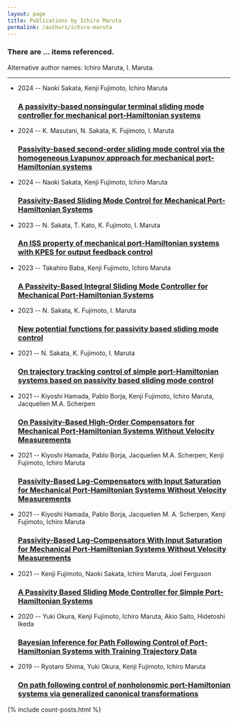 ```yaml
---
layout: page
title: Publications by Ichiro Maruta
permalink: /authors/ichiro-maruta
---
```


<h3 id="number-posts">There are ... items referenced.</h3>
<p id='info-authors'>Alternative author names: Ichiro Maruta, I. Maruta.</p>
<hr />
<ul class="post-list">
<li><span class='post-meta'>2024 -- Naoki Sakata, Kenji Fujimoto, Ichiro Maruta</span><h3><a class='post-link' href="{{ site.baseurl }}/a-passivity-based-nonsingular-terminal-sliding-mode-controller-for-mechanical-port-hamiltonian-systems">A passivity-based nonsingular terminal sliding mode controller for mechanical port-Hamiltonian systems</a></h3></li>
<li><span class='post-meta'>2024 -- K. Masutani, N. Sakata, K. Fujimoto, I. Maruta</span><h3><a class='post-link' href="{{ site.baseurl }}/passivity-based-second-order-sliding-mode-control-via-the-homogeneous-lyapunov-approach-for-mechanical-port-hamiltonian-systems">Passivity-based second-order sliding mode control via the homogeneous Lyapunov approach for mechanical port-Hamiltonian systems</a></h3></li>
<li><span class='post-meta'>2024 -- Naoki Sakata, Kenji Fujimoto, Ichiro Maruta</span><h3><a class='post-link' href="{{ site.baseurl }}/passivity-based-sliding-mode-control-for-mechanical-port-hamiltonian-systems">Passivity-Based Sliding Mode Control for Mechanical Port-Hamiltonian Systems</a></h3></li>
<li><span class='post-meta'>2023 -- N. Sakata, T. Kato, K. Fujimoto, I. Maruta</span><h3><a class='post-link' href="{{ site.baseurl }}/an-iss-property-of-mechanical-port-hamiltonian-systems-with-kpes-for-output-feedback-control">An ISS property of mechanical port-Hamiltonian systems with KPES for output feedback control</a></h3></li>
<li><span class='post-meta'>2023 -- Takahiro Baba, Kenji Fujimoto, Ichiro Maruta</span><h3><a class='post-link' href="{{ site.baseurl }}/a-passivity-based-integral-sliding-mode-controller-for-mechanical-port-hamiltonian-systems">A Passivity-Based Integral Sliding Mode Controller for Mechanical Port-Hamiltonian Systems</a></h3></li>
<li><span class='post-meta'>2023 -- N. Sakata, K. Fujimoto, I. Maruta</span><h3><a class='post-link' href="{{ site.baseurl }}/new-potential-functions-for-passivity-based-sliding-mode-control">New potential functions for passivity based sliding mode control</a></h3></li>
<li><span class='post-meta'>2021 -- N. Sakata, K. Fujimoto, I. Maruta</span><h3><a class='post-link' href="{{ site.baseurl }}/on-trajectory-tracking-control-of-simple-port-hamiltonian-systems-based-on-passivity-based-sliding-mode-control">On trajectory tracking control of simple port-Hamiltonian systems based on passivity based sliding mode control</a></h3></li>
<li><span class='post-meta'>2021 -- Kiyoshi Hamada, Pablo Borja, Kenji Fujimoto, Ichiro Maruta, Jacquelien M.A. Scherpen</span><h3><a class='post-link' href="{{ site.baseurl }}/on-passivity-based-high-order-compensators-for-mechanical-port-hamiltonian-systems-without-velocity-measurements">On Passivity-Based High-Order Compensators for Mechanical Port-Hamiltonian Systems Without Velocity Measurements</a></h3></li>
<li><span class='post-meta'>2021 -- Kiyoshi Hamada, Pablo Borja, Jacquelien M.A. Scherpen, Kenji Fujimoto, Ichiro Maruta</span><h3><a class='post-link' href="{{ site.baseurl }}/passivity-based-lag-compensators-with-input-saturation-for-mechanical-port-hamiltonian-systems-without-velocity-measurements">Passivity-Based Lag-Compensators with Input Saturation for Mechanical Port-Hamiltonian Systems Without Velocity Measurements</a></h3></li>
<li><span class='post-meta'>2021 -- Kiyoshi Hamada, Pablo Borja, Jacquelien M. A. Scherpen, Kenji Fujimoto, Ichiro Maruta</span><h3><a class='post-link' href="{{ site.baseurl }}/passivity-based-lag-compensators-with-input-saturation-for-mechanical-port-hamiltonian-systems-without-velocity-measurements0">Passivity-Based Lag-Compensators With Input Saturation for Mechanical Port-Hamiltonian Systems Without Velocity Measurements</a></h3></li>
<li><span class='post-meta'>2021 -- Kenji Fujimoto, Naoki Sakata, Ichiro Maruta, Joel Ferguson</span><h3><a class='post-link' href="{{ site.baseurl }}/a-passivity-based-sliding-mode-controller-for-simple-port-hamiltonian-systems">A Passivity Based Sliding Mode Controller for Simple Port-Hamiltonian Systems</a></h3></li>
<li><span class='post-meta'>2020 -- Yuki Okura, Kenji Fujimoto, Ichiro Maruta, Akio Saito, Hidetoshi Ikeda</span><h3><a class='post-link' href="{{ site.baseurl }}/bayesian-inference-for-path-following-control-of-port-hamiltonian-systems-with-training-trajectory-data">Bayesian Inference for Path Following Control of Port-Hamiltonian Systems with Training Trajectory Data</a></h3></li>
<li><span class='post-meta'>2019 -- Ryotaro Shima, Yuki Okura, Kenji Fujimoto, Ichiro Maruta</span><h3><a class='post-link' href="{{ site.baseurl }}/on-path-following-control-of-nonholonomic-port-hamiltonian-systems-via-generalized-canonical-transformations">On path following control of nonholonomic port-Hamiltonian systems via generalized canonical transformations</a></h3></li>

</ul>
{% include count-posts.html %}
